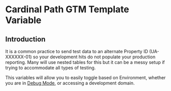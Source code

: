 # Cardinal Path GTM Template Variable

## Introduction

It is a common practice to send test data to an alternate Property ID (UA-XXXXXX-01) so your development hits do not populate your production reporting.  Many will use nested tables for this but it can be a messy setup if trying to accommodate all types of testing.  

This variables will allow you to easily toggle based on Environment, whether you are in [Debug Mode](https://support.google.com/tagmanager/answer/6107056?hl=en), or accessing a development domain.

